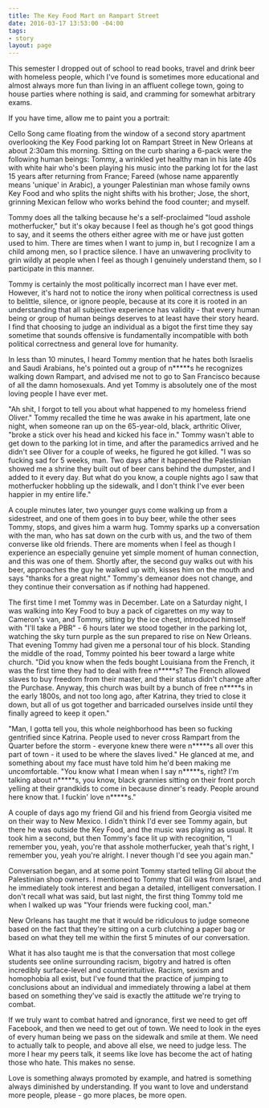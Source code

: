 ```yaml
---
title: The Key Food Mart on Rampart Street
date: 2016-03-17 13:53:00 -04:00
tags:
- story
layout: page
---
```


This semester I dropped out of school to read books, travel and drink beer with homeless people, which I've found is sometimes more educational and almost always more fun than living in an affluent college town, going to house parties where nothing is said, and cramming for somewhat arbitrary exams.

If you have time, allow me to paint you a portrait:

Cello Song came floating from the window of a second story apartment overlooking the Key Food parking lot on Rampart Street in New Orleans at about 2:30am this morning. Sitting on the curb sharing a 6-pack were the following human beings: Tommy, a wrinkled yet healthy man in his late 40s with white hair who's been playing his music into the parking lot for the last 15 years after returning from France; Fareed (whose name apparently means 'unique' in Arabic), a younger Palestinian man whose family owns Key Food and who splits the night shifts with his brother; Jose, the short, grinning Mexican fellow who works behind the food counter; and myself.

Tommy does all the talking because he's a self-proclaimed "loud asshole motherfucker," but it's okay because I feel as though he's got good things to say, and it seems the others either agree with me or have just gotten used to him. There are times when I want to jump in, but I recognize I am a child among men, so I practice silence. I have an unwavering proclivity to grin wildly at people when I feel as though I genuinely understand them, so I participate in this manner.

Tommy is certainly the most politically incorrect man I have ever met. However, it's hard not to notice the irony when political correctness is used to belittle, silence, or ignore people, because at its core it is rooted in an understanding that all subjective experience has validity - that every human being or group of human beings deserves to at least have their story heard. I find that choosing to judge an individual as a bigot the first time they say sometime that sounds offensive is fundamentally incompatible with both political correctness and general love for humanity.

In less than 10 minutes, I heard Tommy mention that he hates both Israelis and Saudi Arabians, he's pointed out a group of n\*\*\*\*\*s he recognizes walking down Rampart, and advised me not to go to San Francisco because of all the damn homosexuals. And yet Tommy is absolutely one of the most loving people I have ever met.

"Ah shit, I forgot to tell you about what happened to my homeless friend Oliver." Tommy recalled the time he was awake in his apartment, late one night, when someone ran up on the 65-year-old, black, arthritic Oliver, "broke a stick over his head and kicked his face in." Tommy wasn't able to get down to the parking lot in time, and after the paramedics arrived and he didn't see Oliver for a couple of weeks, he figured he got killed. "I was so fucking sad for 5 weeks, man. Two days after it happened the Palestinian showed me a shrine they built out of beer cans behind the dumpster, and I added to it every day. But what do you know, a couple nights ago I saw that motherfucker hobbling up the sidewalk, and I don't think I've ever been happier in my entire life."

A couple minutes later, two younger guys come walking up from a sidestreet, and one of them goes in to buy beer, while the other sees Tommy, stops, and gives him a warm hug. Tommy sparks up a conversation with the man, who has sat down on the curb with us, and the two of them converse like old friends. There are moments when I feel as though I experience an especially genuine yet simple moment of human connection, and this was one of them. Shortly after, the second guy walks out with his beer, approaches the guy he walked up with, kisses him on the mouth and says "thanks for a great night." Tommy's demeanor does not change, and they continue their conversation as if nothing had happened.

The first time I met Tommy was in December. Late on a Saturday night, I was walking into Key Food to buy a pack of cigarettes on my way to Cameron's van, and Tommy, sitting by the ice chest, introduced himself with "I'll take a PBR" - 6 hours later we stood together in the parking lot, watching the sky turn purple as the sun prepared to rise on New Orleans. That evening Tommy had given me a personal tour of his block. Standing the middle of the road, Tommy pointed his beer toward a large white church. "Did you know when the feds bought Louisiana from the French, it was the first time they had to deal with free n\*\*\*\*\*s? The French allowed slaves to buy freedom from their master, and their status didn't change after the Purchase. Anyway, this church was built by a bunch of free n\*\*\*\*\*s in the early 1800s, and not too long ago, after Katrina, they tried to close it down, but all of us got together and barricaded ourselves inside until they finally agreed to keep it open."

"Man, I gotta tell you, this whole neighborhood has been so fucking gentrified since Katrina. People used to never cross Rampart from the Quarter before the storm - everyone knew there were n\*\*\*\*\*s all over this part of town - it used to be where the slaves lived." He glanced at me, and something about my face must have told him he'd been making me uncomfortable. "You know what I mean when I say n\*\*\*\*\*s, right? I'm talking about n\*\*\*\*\*s, you know, black grannies sitting on their front porch yelling at their grandkids to come in because dinner's ready. People around here know that. I fuckin' love n\*\*\*\*\*s."

A couple of days ago my friend Gil and his friend from Georgia visited me on their way to New Mexico. I didn't think I'd ever see Tommy again, but there he was outside the Key Food, and the music was playing as usual. It took him a second, but then Tommy's face lit up with recognition, "I remember you, yeah, you're that asshole motherfucker, yeah that's right, I remember you, yeah you're alright. I never though I'd see you again man."

Conversation began, and at some point Tommy started telling Gil about the Palestinian shop owners. I mentioned to Tommy that Gil was from Israel, and he immediately took interest and began a detailed, intelligent conversation. I don't recall what was said, but last night, the first thing Tommy told me when I walked up was "Your friends were fucking cool, man."

New Orleans has taught me that it would be ridiculous to judge someone based on the fact that they're sitting on a curb clutching a paper bag or based on what they tell me within the first 5 minutes of our conversation.

What it has also taught me is that the conversation that most college students see online surrounding racism, bigotry and hatred is often incredibly surface-level and counterintuitive. Racism, sexism and homophobia all exist, but I've found that the practice of jumping to conclusions about an individual and immediately throwing a label at them based on something they've said is exactly the attitude we're trying to combat.

If we truly want to combat hatred and ignorance, first we need to get off Facebook, and then we need to get out of town. We need to look in the eyes of every human being we pass on the sidewalk and smile at them. We need to actually talk to people, and above all else, we need to judge less. The more I hear my peers talk, it seems like love has become the act of hating those who hate. This makes no sense.

Love is something always promoted by example, and hatred is something always diminished by understanding. If you want to love and understand more people, please - go more places, be more open.